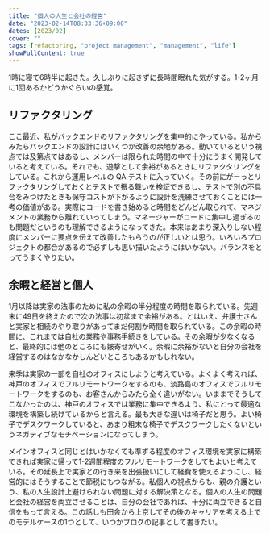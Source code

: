 ```yaml
---
title: "個人の人生と会社の経営"
date: "2023-02-14T08:33:36+09:00"
dates: [2023/02]
cover: ""
tags: [refactoring, "project management", "management", "life"]
showFullContent: true
---
```


1時に寝て6時半に起きた。久しぶりに起きずに長時間眠れた気がする。1-2ヶ月に1回あるかどうかぐらいの感覚。

## リファクタリング

ここ最近、私がバックエンドのリファクタリングを集中的にやっている。私からみたらバックエンドの設計にはいくつか改善の余地がある。動いているという視点では及第点ではあるし、メンバーは限られた時間の中で十分にうまく開発していると考えている。それでも、遊撃として余裕があるときにリファクタリングをしている。これから運用レベルの QA テストに入っていく。その前にがーっとリファクタリングしておくとテストで振る舞いを検証できるし、テストで別の不具合をみつけたときも保守コストが下がるように設計を洗練させておくことには一考の価値がある。実際にコードを書き始めると時間をどんどん取られて、マネジメントの業務から離れていってしまう。マネージャーがコードに集中し過ぎるのも問題だというのも理解できるようになってきた。本来はあまり深入りしない程度にメンバーに要点を伝えて改善したもらうのが正しいとは思う。いろいろプロジェクトの都合があるので必ずしも思い描いたようにはいかない。バランスをとってうまくやりたい。

## 余暇と経営と個人

1月以降は実家の法事のために私の余暇の半分程度の時間を取られている。先週末に49日を終えたので次の法事は初盆まで余裕がある。とはいえ、弁護士さんと実家と相続のやり取りがあってまだ何割か時間を取られている。この余暇の時間に、これまでは自社の業務や事務手続きをしている。その余暇が少なくなると、最終的には他のところにも皺寄せがいく。余暇に余裕がないと自分の会社を経営するのはなかなかしんどいところもあるかもしれない。

来季は実家の一部を自社のオフィスにしようと考えている。よくよく考えれば、神戸のオフィスでフルリモートワークをするのも、淡路島のオフィスでフルリモートワークをするのも、お客さんからみたら全く違いがない。いままでそうしてこなかったのは、神戸のオフィスでは業務に集中できるよう、私にとって最適な環境を構築し続けているからと言える。最も大きな違いは椅子だと思う。よい椅子でデスクワークしていると、あまり粗末な椅子でデスクワークしたくないというネガティブなモチベーションになってしまう。

メインオフィスと同じとはいかなくても準ずる程度のオフィス環境を実家に構築できれば実家に帰って1-2週間程度のフルリモートワークをしてもよいと考えている。その延長上で実家との行き来を出張扱いにして経費を使えるようにし、経営的にはそうすることで節税にもつながる。私個人の視点からも、親の介護という、私の人生設計上避けられない問題に対する解決策となる。個人の人生の問題と会社の経営を両立させることは、自分の会社であれば、十分に両立できると自信をもって言える。この話しも田舎から上京してその後のキャリアを考える上でのモデルケースの1つとして、いつかブログの記事として書きたい。
